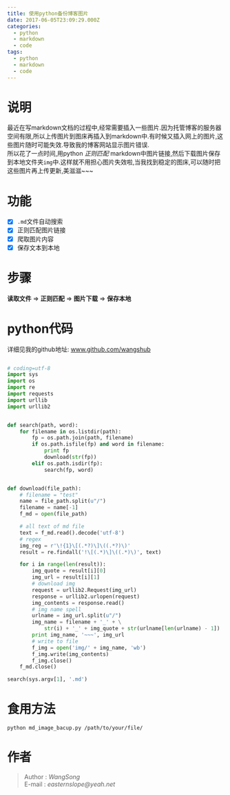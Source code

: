 ```yaml
---
title: 使用python备份博客图片
date: 2017-06-05T23:09:29.000Z
categories:
  - python
  - markdown
  - code
tags:
  - python
  - markdown
  - code
---
```


<!-- more -->

 # 说明

最近在写markdown文档的过程中,经常需要插入一些图片.因为托管博客的服务器空间有限,所以上传图片到图床再插入到markdown中.有时候又插入网上的图片,这些图片随时可能失效.导致我的博客网站显示图片错误.<br>
所以花了一点时间,用python _正则匹配_ markdown中图片链接,然后下载图片保存到本地文件夹`img`中.这样就不用担心图片失效啦,当我找到稳定的图床,可以随时把这些图片再上传更新,美滋滋~~~

# 功能

- [x] `.md`文件自动搜索
- [x] 正则匹配图片链接
- [x] 爬取图片内容
- [x] 保存文本到本地

# 步骤

**读取文件** => **正则匹配** => **图片下载** => **保存本地**

# python代码

详细见我的github地址: www.github.com/wangshub

```python

# coding=utf-8
import sys
import os
import re
import requests
import urllib
import urllib2


def search(path, word):
    for filename in os.listdir(path):
        fp = os.path.join(path, filename)
        if os.path.isfile(fp) and word in filename:
            print fp
            download(str(fp))
        elif os.path.isdir(fp):
            search(fp, word)


def download(file_path):
    # filename = "test"
    name = file_path.split(u"/")
    filename = name[-1]
    f_md = open(file_path)

    # all text of md file
    text = f_md.read().decode('utf-8')
    # regex
    img_reg = r'\!{1}\[(.*?)\]\((.*?)\)'
    result = re.findall('!\[(.*)\]\((.*)\)', text)

    for i in range(len(result)):
        img_quote = result[i][0]
        img_url = result[i][1]
        # download img
        request = urllib2.Request(img_url)
        response = urllib2.urlopen(request)
        img_contents = response.read()
        # img name spell
        urlname = img_url.split(u"/")
        img_name = filename + '_' + \
            str(i) + '_' + img_quote + str(urlname[len(urlname) - 1])
        print img_name, '~~~', img_url
        # write to file
        f_img = open('img/' + img_name, 'wb')
        f_img.write(img_contents)
        f_img.close()
    f_md.close()

search(sys.argv[1], '.md')
```

# 食用方法

`python md_image_bacup.py /path/to/your/file/`

# 作者

> Author : _WangSong_<br>
> E-mail : _easternslope@yeah.net_
